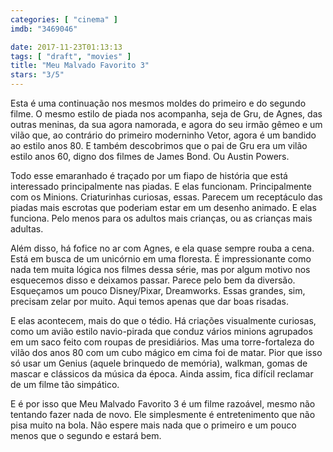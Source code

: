 ```yaml
---
categories: [ "cinema" ]
imdb: "3469046"

date: 2017-11-23T01:13:13
tags: [ "draft", "movies" ]
title: "Meu Malvado Favorito 3"
stars: "3/5"
---
```

Esta é uma continuação nos mesmos moldes do primeiro e do segundo filme. O mesmo estilo de piada nos acompanha, seja de Gru, de Agnes, das outras meninas, da sua agora namorada, e agora do seu irmão gêmeo e um vilão que, ao contrário do primeiro moderninho Vetor, agora é um bandido ao estilo anos 80. E também descobrimos que o pai de Gru era um vilão estilo anos 60, digno dos filmes de James Bond. Ou Austin Powers.

Todo esse emaranhado é traçado por um fiapo de história que está interessado principalmente nas piadas. E elas funcionam. Principalmente com os Minions. Criaturinhas curiosas, essas. Parecem um receptáculo das piadas mais escrotas que poderiam estar em um desenho animado. E elas funciona. Pelo menos para os adultos mais crianças, ou as crianças mais adultas.

Além disso, há fofice no ar com Agnes, e ela quase sempre rouba a cena. Está em busca de um unicórnio em uma floresta. É impressionante como nada tem muita lógica nos filmes dessa série, mas por algum motivo nos esquecemos disso e deixamos passar. Parece pelo bem da diversão. Esqueçamos um pouco Disney/Pixar, Dreamworks. Essas grandes, sim, precisam zelar por muito. Aqui temos apenas que dar boas risadas.

E elas acontecem, mais do que o tédio. Há criações visualmente curiosas, como um avião estilo navio-pirada que conduz vários minions agrupados em um saco feito com roupas de presidiários. Mas uma torre-fortaleza do vilão dos anos 80 com um cubo mágico em cima foi de matar. Pior que isso só usar um Genius (aquele brinquedo de memória), walkman, gomas de mascar e clássicos da música da época. Ainda assim, fica difícil reclamar de um filme tão simpático.

E é por isso que Meu Malvado Favorito 3 é um filme razoável, mesmo não tentando fazer nada de novo. Ele simplesmente é entretenimento que não pisa muito na bola. Não espere mais nada que o primeiro e um pouco menos que o segundo e estará bem.
